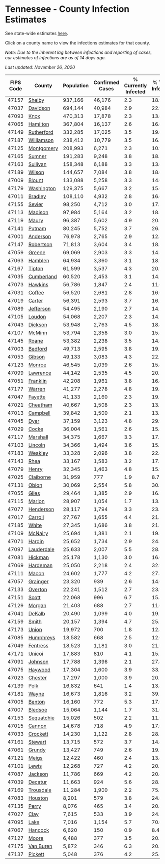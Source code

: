 # Tennessee - County Infection Estimates

See state-wide estimates [here](/infections/us-tn).

Click on a county name to view the infections estimates for that county.

*Note: Due to the inherent lag between infections and reporting of cases, our estimates of infections are as of 14 days ago.*

*Last updated: November 26, 2020*

|   FIPS Code |                   County |   Population |   Confirmed Cases |   % Currently Infected |   % Total Infected |
|-------------|--------------------------|--------------|-------------------|------------------------|--------------------|
|       47157 |         [Shelby](shelby) |      937,166 |            46,176 |                    2.3 |               18.9 |
|       47037 |     [Davidson](davidson) |      694,144 |            40,984 |                    2.9 |               22.9 |
|       47093 |             [Knox](knox) |      470,313 |            17,878 |                    2.3 |               13.6 |
|       47065 |     [Hamilton](hamilton) |      367,804 |            16,137 |                    2.6 |               16.0 |
|       47149 | [Rutherford](rutherford) |      332,285 |            17,025 |                    3.5 |               19.0 |
|       47187 | [Williamson](williamson) |      238,412 |            10,779 |                    3.5 |               16.8 |
|       47125 | [Montgomery](montgomery) |      208,993 |             6,271 |                    2.3 |               10.9 |
|       47165 |         [Sumner](sumner) |      191,283 |             9,248 |                    3.8 |               18.2 |
|       47163 |     [Sullivan](sullivan) |      158,348 |             6,188 |                    3.3 |               13.6 |
|       47189 |         [Wilson](wilson) |      144,657 |             7,084 |                    3.8 |               18.0 |
|       47009 |         [Blount](blount) |      133,088 |             5,258 |                    3.3 |               14.0 |
|       47179 | [Washington](washington) |      129,375 |             5,667 |                    3.2 |               15.6 |
|       47011 |       [Bradley](bradley) |      108,110 |             4,932 |                    2.8 |               16.6 |
|       47155 |         [Sevier](sevier) |       98,250 |             4,712 |                    3.0 |               17.5 |
|       47113 |       [Madison](madison) |       97,984 |             5,164 |                    3.2 |               18.8 |
|       47119 |           [Maury](maury) |       96,387 |             5,602 |                    4.9 |               20.7 |
|       47141 |         [Putnam](putnam) |       80,245 |             5,752 |                    3.7 |               26.3 |
|       47001 |     [Anderson](anderson) |       76,978 |             2,765 |                    2.9 |               12.8 |
|       47147 |   [Robertson](robertson) |       71,813 |             3,604 |                    3.4 |               18.8 |
|       47059 |         [Greene](greene) |       69,069 |             2,903 |                    3.3 |               14.8 |
|       47063 |       [Hamblen](hamblen) |       64,934 |             3,360 |                    3.1 |               18.9 |
|       47167 |         [Tipton](tipton) |       61,599 |             3,537 |                    4.3 |               20.9 |
|       47035 | [Cumberland](cumberland) |       60,520 |             2,453 |                    3.1 |               14.5 |
|       47073 |       [Hawkins](hawkins) |       56,786 |             1,847 |                    2.4 |               11.6 |
|       47031 |         [Coffee](coffee) |       56,520 |             2,681 |                    2.8 |               16.6 |
|       47019 |         [Carter](carter) |       56,391 |             2,593 |                    3.7 |               16.3 |
|       47089 |   [Jefferson](jefferson) |       54,495 |             2,190 |                    2.7 |               14.3 |
|       47105 |         [Loudon](loudon) |       54,068 |             2,207 |                    2.3 |               14.7 |
|       47043 |       [Dickson](dickson) |       53,948 |             2,763 |                    4.5 |               18.4 |
|       47107 |         [McMinn](mcminn) |       53,794 |             2,358 |                    3.0 |               15.8 |
|       47145 |           [Roane](roane) |       53,382 |             2,238 |                    3.5 |               14.8 |
|       47003 |       [Bedford](bedford) |       49,713 |             2,595 |                    3.8 |               19.1 |
|       47053 |         [Gibson](gibson) |       49,133 |             3,083 |                    4.3 |               22.1 |
|       47123 |         [Monroe](monroe) |       46,545 |             2,039 |                    2.6 |               15.4 |
|       47099 |     [Lawrence](lawrence) |       44,142 |             2,535 |                    4.5 |               20.5 |
|       47051 |     [Franklin](franklin) |       42,208 |             1,961 |                    3.8 |               16.4 |
|       47177 |         [Warren](warren) |       41,277 |             2,278 |                    4.8 |               19.8 |
|       47047 |       [Fayette](fayette) |       41,133 |             2,160 |                    2.3 |               19.3 |
|       47021 |     [Cheatham](cheatham) |       40,667 |             1,508 |                    2.3 |               13.7 |
|       47013 |     [Campbell](campbell) |       39,842 |             1,500 |                    2.1 |               13.1 |
|       47045 |             [Dyer](dyer) |       37,159 |             3,123 |                    4.8 |               29.9 |
|       47029 |           [Cocke](cocke) |       36,004 |             1,561 |                    2.6 |               15.8 |
|       47117 |     [Marshall](marshall) |       34,375 |             1,667 |                    3.3 |               17.1 |
|       47103 |       [Lincoln](lincoln) |       34,366 |             1,494 |                    3.6 |               15.2 |
|       47183 |       [Weakley](weakley) |       33,328 |             2,096 |                    3.8 |               22.4 |
|       47143 |             [Rhea](rhea) |       33,167 |             1,583 |                    3.2 |               17.3 |
|       47079 |           [Henry](henry) |       32,345 |             1,463 |                    4.8 |               15.9 |
|       47025 |   [Claiborne](claiborne) |       31,959 |               777 |                    1.9 |                8.7 |
|       47131 |           [Obion](obion) |       30,069 |             2,554 |                    5.8 |               30.1 |
|       47055 |           [Giles](giles) |       29,464 |             1,385 |                    2.9 |               16.7 |
|       47115 |         [Marion](marion) |       28,907 |             1,054 |                    1.7 |               13.1 |
|       47077 |   [Henderson](henderson) |       28,117 |             1,794 |                    3.3 |               23.3 |
|       47017 |       [Carroll](carroll) |       27,767 |             1,655 |                    4.4 |               21.1 |
|       47185 |           [White](white) |       27,345 |             1,686 |                    3.8 |               21.8 |
|       47109 |       [McNairy](mcnairy) |       25,694 |             1,381 |                    2.1 |               19.4 |
|       47071 |         [Hardin](hardin) |       25,652 |             1,734 |                    2.9 |               24.3 |
|       47097 | [Lauderdale](lauderdale) |       25,633 |             2,007 |                    5.5 |               28.3 |
|       47081 |       [Hickman](hickman) |       25,178 |             1,130 |                    3.0 |               16.0 |
|       47069 |     [Hardeman](hardeman) |       25,050 |             2,218 |                    2.4 |               32.9 |
|       47111 |           [Macon](macon) |       24,602 |             1,777 |                    4.2 |               27.4 |
|       47057 |     [Grainger](grainger) |       23,320 |               939 |                    2.6 |               14.0 |
|       47133 |       [Overton](overton) |       22,241 |             1,512 |                    2.7 |               23.9 |
|       47151 |           [Scott](scott) |       22,068 |               996 |                    6.7 |               15.4 |
|       47129 |         [Morgan](morgan) |       21,403 |               688 |                    2.7 |               11.0 |
|       47041 |         [DeKalb](dekalb) |       20,490 |             1,099 |                    4.0 |               19.7 |
|       47159 |           [Smith](smith) |       20,157 |             1,394 |                    4.7 |               25.1 |
|       47173 |           [Union](union) |       19,972 |               700 |                    1.8 |               12.4 |
|       47085 |   [Humphreys](humphreys) |       18,582 |               668 |                    2.5 |               12.6 |
|       47049 |     [Fentress](fentress) |       18,523 |             1,181 |                    3.0 |               21.9 |
|       47171 |         [Unicoi](unicoi) |       17,883 |               810 |                    4.1 |               15.7 |
|       47091 |       [Johnson](johnson) |       17,788 |             1,396 |                    2.1 |               27.4 |
|       47075 |       [Haywood](haywood) |       17,304 |             1,600 |                    3.9 |               33.7 |
|       47023 |       [Chester](chester) |       17,297 |             1,000 |                    3.9 |               20.7 |
|       47139 |             [Polk](polk) |       16,832 |               641 |                    1.4 |               13.8 |
|       47181 |           [Wayne](wayne) |       16,673 |             1,816 |                    3.2 |               39.5 |
|       47005 |         [Benton](benton) |       16,160 |               772 |                    5.3 |               17.0 |
|       47007 |       [Bledsoe](bledsoe) |       15,064 |             1,144 |                    1.7 |               31.6 |
|       47153 | [Sequatchie](sequatchie) |       15,026 |               502 |                    2.2 |               11.9 |
|       47015 |         [Cannon](cannon) |       14,678 |               718 |                    4.9 |               17.6 |
|       47033 |     [Crockett](crockett) |       14,230 |             1,122 |                    2.8 |               28.3 |
|       47161 |       [Stewart](stewart) |       13,715 |               572 |                    3.7 |               14.4 |
|       47061 |         [Grundy](grundy) |       13,427 |               749 |                    2.6 |               19.7 |
|       47121 |           [Meigs](meigs) |       12,422 |               460 |                    2.4 |               13.4 |
|       47101 |           [Lewis](lewis) |       12,268 |               727 |                    4.2 |               20.5 |
|       47087 |       [Jackson](jackson) |       11,786 |               669 |                    4.2 |               20.4 |
|       47039 |       [Decatur](decatur) |       11,663 |               924 |                    5.6 |               28.1 |
|       47169 |   [Trousdale](trousdale) |       11,284 |             1,900 |                    2.2 |               75.3 |
|       47083 |       [Houston](houston) |        8,201 |               579 |                    3.8 |               24.6 |
|       47135 |           [Perry](perry) |        8,076 |               465 |                    3.4 |               20.8 |
|       47027 |             [Clay](clay) |        7,615 |               533 |                    3.9 |               24.5 |
|       47095 |             [Lake](lake) |        7,016 |             1,154 |                    5.7 |               70.0 |
|       47067 |       [Hancock](hancock) |        6,620 |               150 |                    0.9 |                8.4 |
|       47127 |           [Moore](moore) |        6,488 |               377 |                    3.5 |               20.2 |
|       47175 |   [Van Buren](van-buren) |        5,872 |               346 |                    6.3 |               20.5 |
|       47137 |       [Pickett](pickett) |        5,048 |               376 |                    4.2 |               25.4 |